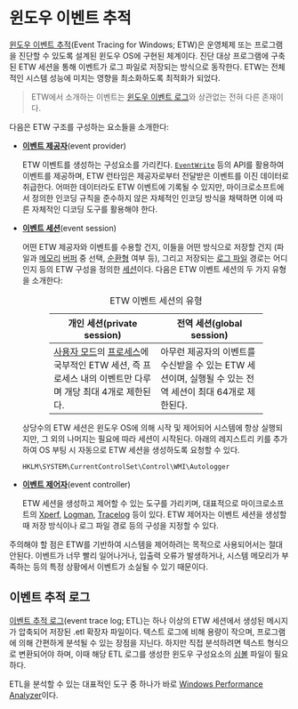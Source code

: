# 윈도우 이벤트 추적
[윈도우 이벤트 추적](https://learn.microsoft.com/en-us/windows-hardware/drivers/devtest/event-tracing-for-windows--etw-)(Event Tracing for Windows; ETW)은 운영체제 또는 프로그램을 진단할 수 있도록 설계된 윈도우 OS에 구현된 체계이다. 진단 대상 프로그램에 구축된 ETW 세션을 통해 이벤트가 로그 파일로 저장되는 방식으로 동작한다. ETW는 전체적인 시스템 성능에 미치는 영향을 최소화하도록 최적화가 되었다.

> ETW에서 소개하는 이벤트는 [윈도우 이벤트 로그](https://learn.microsoft.com/en-us/windows/win32/wes/windows-event-log)와 상관없는 전혀 다른 존재이다.

다음은 ETW 구조를 구성하는 요소들을 소개한다:

* **[이벤트 제공자](https://learn.microsoft.com/en-us/windows-hardware/drivers/devtest/trace-provider)**(event provider)

    ETW 이벤트를 생성하는 구성요소를 가리킨다. [`EventWrite`](https://learn.microsoft.com/en-us/windows/win32/api/evntprov/nf-evntprov-eventwrite) 등의 API를 활용하여 이벤트를 제공하며, ETW 런타임은 제공자로부터 전달받은 이벤트를 이진 데이터로 취급한다. 어떠한 데이터라도 ETW 이벤트에 기록될 수 있지만, 마이크로소프트에서 정의한 인코딩 규칙을 준수하지 않은 자체적인 인코딩 방식을 채택하면 이에 따른 자체적인 디코딩 도구를 활용해야 한다.

* **[이벤트 세션](https://learn.microsoft.com/en-us/windows-hardware/drivers/devtest/trace-session)**(event session)

    어떤 ETW 제공자와 이벤트를 수용할 건지, 이들을 어떤 방식으로 저장할 건지 (파일과 [메모리](Memory.md#메모리) [버퍼](https://ko.wikipedia.org/wiki/버퍼_(컴퓨터_과학)) 중 선택, [순환형](https://ko.wikipedia.org/wiki/원형_버퍼) 여부 등), 그리고 저장되는 [로그 파일](#이벤트-추적-로그) 경로는 어디인지 등의 ETW 구성을 정의한 [세션](https://ko.wikipedia.org/wiki/세션_(컴퓨터_과학))이다. 다음은 ETW 이벤트 세션의 두 가지 유형을 소개한다:

    <table style="width: 80%; margin: auto;"><caption style="caption-side: top;">ETW 이벤트 세션의 유형</caption><colgroup><col style="width: 50%;"/><col style="width: 50%;"/></colgroup><thead><tr><th style="text-align: center;">개인 세션(private session)</th><th style="text-align: center;">전역 세션(global session)</th></tr></thead><tbody><tr><td><a href="Processor.md#보호-링">사용자 모드</a>의 <a href="Process.md#프로세스">프로세스</a>에 국부적인 ETW 세션, 즉 프로세스 내의 이벤트만 다루며 개당 최대 4개로 제한된다.</td><td>아무런 제공자의 이벤트를 수신받을 수 있는 ETW 세션이며, 실행될 수 있는 전역 세션이 최대 64개로 제한된다.</td></tr></tbody></table>

    상당수의 ETW 세션은 윈도우 OS에 의해 시작 및 제어되어 시스템에 항상 실행되지만, 그 외의 나머지는 필요에 따라 세션이 시작된다. 아래의 레지스트리 키를 추가하여 OS 부팅 시 자동으로 ETW 세션을 생성하도록 요청할 수 있다.

    ```terminal
    HKLM\SYSTEM\CurrentControlSet\Control\WMI\Autologger
    ```

* **[이벤트 제어자](https://learn.microsoft.com/en-us/windows-hardware/drivers/devtest/trace-controller)**(event controller)

    ETW 세션을 생성하고 제어할 수 있는 도구를 가리키며, 대표적으로 마이크로소프트의 [Xperf](https://learn.microsoft.com/en-us/previous-versions/windows/it-pro/windows-8.1-and-8/hh162920(v=win.10)), [Logman](#logman), [Tracelog](https://learn.microsoft.com/en-us/windows-hardware/drivers/devtest/tracelog) 등이 있다. ETW 제어자는 이벤트 세션을 생성할 때 저장 방식이나 로그 파일 경로 등의 구성을 지정할 수 있다.

주의해야 할 점은 ETW를 기반하여 시스템을 제어하려는 목적으로 사용되어서는 절대 안된다. 이벤트가 너무 빨리 일어나거나, 입출력 오류가 발생하거나, 시스템 메모리가 부족하는 등의 특정 상황에서 이벤트가 소실될 수 있기 때문이다.

## 이벤트 추적 로그
[이벤트 추적 로그](https://learn.microsoft.com/en-us/windows-hardware/drivers/devtest/trace-log)(event trace log; ETL)는 하나 이상의 ETW 세션에서 생성된 메시지가 압축되어 저장된 .etl 확장자 파일이다. 텍스트 로그에 비해 용량이 작으며, 프로그램에 의해 간편하게 분석될 수 있는 장점을 지닌다. 하지만 직접 분석하려면 텍스트 형식으로 변환되어야 하며, 이때 해당 ETL 로그를 생성한 윈도우 구성요소의 [심볼](Symbol.md) 파일이 필요하다.

ETL을 분석할 수 있는 대표적인 도구 중 하나가 바로 [Windows Performance Analyzer](https://learn.microsoft.com/en-us/windows-hardware/test/wpt/windows-performance-analyzer)이다.
